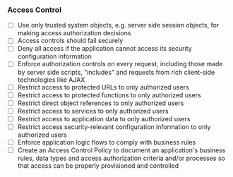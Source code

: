 ### Access Control

- [ ] Use only trusted system objects, e.g. server side session objects, for making access authorization
decisions
- [ ] Access controls should fail securely
- [ ] Deny all access if the application cannot access its security configuration information
- [ ] Enforce authorization controls on every request, including those made by server side scripts,
"includes" and requests from rich client-side technologies like AJAX
- [ ] Restrict access to protected URLs to only authorized users
- [ ] Restrict access to protected functions to only authorized users
- [ ] Restrict direct object references to only authorized users
- [ ] Restrict access to services to only authorized users
- [ ] Restrict access to application data to only authorized users
- [ ] Restrict access security-relevant configuration information to only authorized users
- [ ] Enforce application logic flows to comply with business rules
- [ ] Create an Access Control Policy to document an application's business rules, data types and access
authorization criteria and/or processes so that access can be properly provisioned and controlled